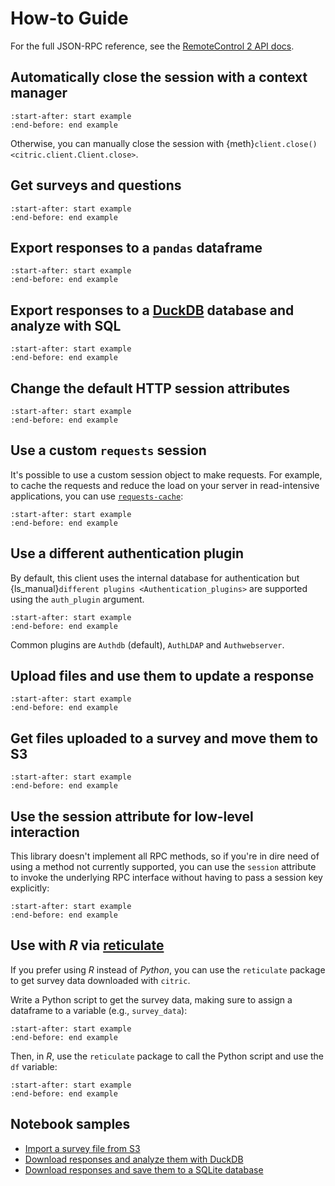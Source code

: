 # How-to Guide

For the full JSON-RPC reference, see the [RemoteControl 2 API docs][rc2api].

## Automatically close the session with a context manager

```{literalinclude} ../code_samples/context_manager.py
:start-after: start example
:end-before: end example
```

Otherwise, you can manually close the session with {meth}`client.close() <citric.client.Client.close>`.

## Get surveys and questions

```{literalinclude} ../code_samples/get_surveys.py
:start-after: start example
:end-before: end example
```

## Export responses to a `pandas` dataframe

```{literalinclude} ../code_samples/pandas_df.py
:start-after: start example
:end-before: end example
```

## Export responses to a [DuckDB](https://duckdb.org/) database and analyze with SQL

```{literalinclude} ../code_samples/duckdb_sql.py
:start-after: start example
:end-before: end example
```

## Change the default HTTP session attributes

```{literalinclude} ../code_samples/requests_session_attributes.py
:start-after: start example
:end-before: end example
```

## Use a custom `requests` session

It's possible to use a custom session object to make requests. For example, to cache the requests
and reduce the load on your server in read-intensive applications, you can use
[`requests-cache`](inv:requests-cache:std#general):

```{literalinclude} ../code_samples/custom_requests_session.py
:start-after: start example
:end-before: end example
```

## Use a different authentication plugin

By default, this client uses the internal database for authentication but
{ls_manual}`different plugins <Authentication_plugins>` are supported using the
`auth_plugin` argument.

```{literalinclude} ../code_samples/auth_plugin.py
:start-after: start example
:end-before: end example
```

Common plugins are `Authdb` (default), `AuthLDAP` and `Authwebserver`.

## Upload files and use them to update a response

```{literalinclude} ../code_samples/uploaded_to_response.py
:start-after: start example
:end-before: end example
```

## Get files uploaded to a survey and move them to S3

```{literalinclude} ../code_samples/upload_s3.py
:start-after: start example
:end-before: end example
```

## Use the session attribute for low-level interaction

This library doesn't implement all RPC methods, so if you're in dire need of using a method not currently supported, you can use the `session` attribute to invoke the underlying RPC interface without having to pass a session key explicitly:

```{literalinclude} ../code_samples/session_attr.py
:start-after: start example
:end-before: end example
```

## Use with _R_ via [reticulate]

If you prefer using _R_ instead of _Python_, you can use the `reticulate` package to get survey data downloaded with `citric`.

Write a Python script to get the survey data, making sure to assign a dataframe to a variable (e.g., `survey_data`):

```{literalinclude} ../code_samples/reticulate.py
:start-after: start example
:end-before: end example
```

Then, in _R_, use the `reticulate` package to call the Python script and use the `df` variable:

```{literalinclude} ../code_samples/citric.R
:start-after: start example
:end-before: end example
```

## Notebook samples

- [Import a survey file from S3](https://github.com/edgarrmondragon/citric/blob/main/docs/notebooks/import_s3.ipynb)
- [Download responses and analyze them with DuckDB](https://github.com/edgarrmondragon/citric/blob/main/docs/notebooks/duckdb.ipynb)
- [Download responses and save them to a SQLite database](https://github.com/edgarrmondragon/citric/blob/main/docs/notebooks/pandas_sqlite.ipynb)

[rc2api]: https://api.limesurvey.org/classes/remotecontrol_handle.html
[reticulate]: https://rstudio.github.io/reticulate/
